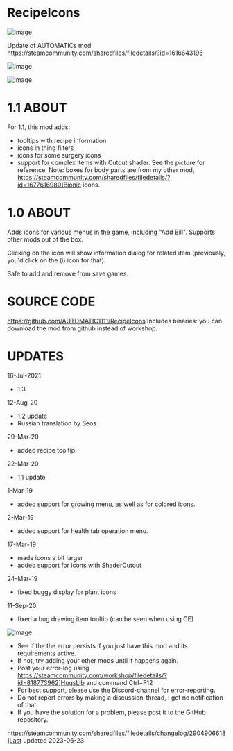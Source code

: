 # RecipeIcons

![Image](https://i.imgur.com/buuPQel.png)

Update of AUTOMATICs mod
https://steamcommunity.com/sharedfiles/filedetails/?id=1616643195

![Image](https://i.imgur.com/pufA0kM.png)

	
![Image](https://i.imgur.com/Z4GOv8H.png)

# 1.1 ABOUT

For 1.1, this mod adds:

- tooltips with recipe information
- icons in thing filters
- icons for some surgery icons
- support for complex items with Cutout shader. See the picture for reference. Note: boxes for body parts are from my other mod, https://steamcommunity.com/sharedfiles/filedetails/?id=1677616980]Bionic icons.

# 1.0 ABOUT

Adds icons for various menus in the game, including "Add Bill". Supports other mods out of the box.

Clicking on the icon will show information dialog for related item (previously, you'd click on the (i) icon for that).

Safe to add and remove from save games.

# SOURCE CODE

https://github.com/AUTOMATIC1111/RecipeIcons
Includes binaries: you can download the mod from github instead of workshop.

# UPDATES

16-Jul-2021
- 1.3

12-Aug-20
- 1.2 update
- Russian translation by Seos

29-Mar-20
- added recipe tooltip

22-Mar-20
- 1.1 update

1-Mar-19
- added support for growing menu, as well as for colored icons.

2-Mar-19
- added support for health tab operation menu.

17-Mar-19
- made icons a bit larger
- added support for icons with ShaderCutout

24-Mar-19
- fixed buggy display for plant icons

11-Sep-20
- fixed a bug drawing item tooltip (can be seen when using CE)
	
![Image](https://i.imgur.com/PwoNOj4.png)



-  See if the the error persists if you just have this mod and its requirements active.
-  If not, try adding your other mods until it happens again.
-  Post your error-log using https://steamcommunity.com/workshop/filedetails/?id=818773962]HugsLib and command Ctrl+F12
-  For best support, please use the Discord-channel for error-reporting.
-  Do not report errors by making a discussion-thread, I get no notification of that.
-  If you have the solution for a problem, please post it to the GitHub repository.


https://steamcommunity.com/sharedfiles/filedetails/changelog/2904906618]Last updated 2023-06-23
